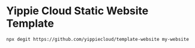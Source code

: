# Yippie Cloud Static Website Template

`npx degit https://github.com/yippiecloud/template-website my-website`
